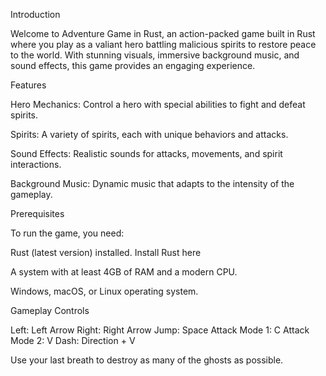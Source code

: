 Introduction

Welcome to Adventure Game in Rust, an action-packed game built in Rust where you play as a valiant hero battling malicious spirits to restore peace to the world. With stunning visuals, immersive background music, and sound effects, this game provides an engaging experience.

Features

Hero Mechanics: Control a hero with special abilities to fight and defeat spirits.

Spirits: A variety of spirits, each with unique behaviors and attacks.

Sound Effects: Realistic sounds for attacks, movements, and spirit interactions.

Background Music: Dynamic music that adapts to the intensity of the gameplay.

Prerequisites

To run the game, you need:

Rust (latest version) installed. Install Rust here

A system with at least 4GB of RAM and a modern CPU.

Windows, macOS, or Linux operating system.


Gameplay Controls

Left: Left Arrow
Right: Right Arrow
Jump: Space
Attack Mode 1: C
Attack Mode 2: V
Dash: Direction + V

Use your last breath to destroy as many of the ghosts as possible.
